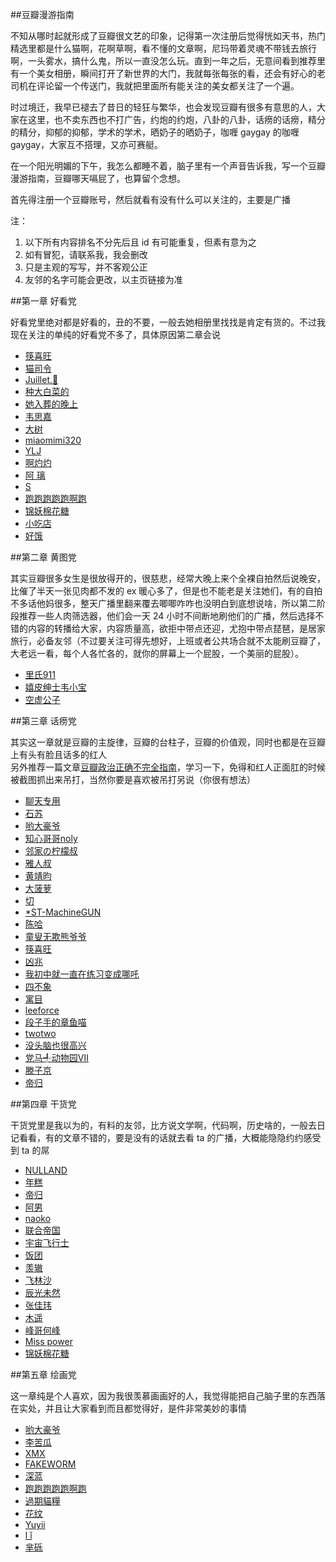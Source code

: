 ##豆瓣漫游指南

不知从哪时起就形成了豆瓣很文艺的印象，记得第一次注册后觉得恍如天书，热门精选里都是什么猫啊，花啊草啊，看不懂的文章啊，尼玛带着灵魂不带钱去旅行啊，一头雾水，搞什么鬼，所以一直没怎么玩。直到一年之后，无意间看到推荐里有一个美女相册，瞬间打开了新世界的大门，我就每张每张的看，还会有好心的老司机在评论留一个传送门，我就把里面所有能关注的美女都关注了一个遍。

时过境迁，我早已褪去了昔日的轻狂与繁华，也会发现豆瓣有很多有意思的人，大家在这里，也不卖东西也不打广告，约炮的约炮，八卦的八卦，话痨的话痨，精分的精分，抑郁的抑郁，学术的学术，晒奶子的晒奶子，咖喱 gaygay 的咖喱 gaygay，大家互不搭理，又亦可赛艇。

在一个阳光明媚的下午，我怎么都睡不着，脑子里有一个声音告诉我，写一个豆瓣漫游指南，豆瓣哪天嗝屁了，也算留个念想。

首先得注册一个豆瓣账号，然后就看有没有什么可以关注的，主要是广播

注：

1. 以下所有内容排名不分先后且 id 有可能重复，但素有意为之
2. 如有冒犯，请联系我，我会删改
3. 只是主观的写写，并不客观公正
4. 友邻的名字可能会更改，以主页链接为准

##第一章 好看党

好看党里绝对都是好看的，丑的不要，一般去她相册里找找是肯定有货的。不过我现在关注的单纯的好看党不多了，具体原因第二章会说

- [筷喜旺](https://www.douban.com/people/amoyi04/)
- [猫司令](https://www.douban.com/people/Queenie.Emika/)
- [Juillet.🌳](https://www.douban.com/people/vip_fiona/)
- [种大白菜的](https://www.douban.com/people/tsaochen/)
- [她入葬的晚上](https://www.douban.com/people/tiffanyscode/)
- [韦思嘉](https://www.douban.com/people/scarlettwei/)
- [大树](https://www.douban.com/people/fandashu/)
- [miaomimi320](https://www.douban.com/people/iloverock/)
- [YLJ](https://www.douban.com/people/irene_jun/)
- [啊灼灼](https://www.douban.com/people/62054075/)
- [阿 璃](https://www.douban.com/people/Swindler/)
- [S](https://www.douban.com/people/150918974/)
- [跑跑跑跑跑啊跑](https://www.douban.com/people/Raininginging/)
- [锦妖棉花糖](https://www.douban.com/people/vanessa07/)
- [小吃店](https://www.douban.com/people/ruye01/)
- [好饿](https://www.douban.com/people/catherinehman/)

##第二章 黄图党

其实豆瓣很多女生是很放得开的，很慈悲，经常大晚上来个全裸自拍然后说晚安，比催了半天一张见肉都不发的 ex 暖心多了，但是也不能老是关注她们，有的自拍不多话他妈很多，整天广播里翻来覆去唧唧咋咋也没明白到底想说啥，所以第二阶段推荐一些人肉筛选器，他们会一天 24 小时不间断地刷他们的广播，然后选择不错的内容的转播给大家，内容质量高，欲拒中带点还迎，尤抱中带点琵琶，是居家旅行，必备友邻（不过要关注可得先想好，上班或者公共场合就不太能刷豆瓣了，大老远一看，每个人各忙各的，就你的屏幕上一个屁股，一个美丽的屁股）。

- [里氏911](https://www.douban.com/people/68449721/)
- [嬉皮绅士韦小宝](https://www.douban.com/people/91886435/)
- [空虚公子](https://www.douban.com/people/70027321/)

##第三章 话痨党

其实这一章就是豆瓣的主旋律，豆瓣的台柱子，豆瓣的价值观，同时也都是在豆瓣上有头有脸且话多的红人</br>
另外推荐一篇文章[豆瓣政治正确不完全指南](https://www.douban.com/note/246007121/)，学习一下，免得和红人正面肛的时候被截图抓出来吊打，当然你要是喜欢被吊打另说（你很有想法）

- [聊天专用](https://www.douban.com/people/NuclearEngineer/)
- [石苏](https://www.douban.com/people/79049984/)
- [哟大豪爷](https://www.douban.com/people/51665133/)
- [知心哥哥noly](https://www.douban.com/people/sicker/)
- [邻家の柠檬叔](https://www.douban.com/people/lemonhall2016/)
- [雅人叔](https://www.douban.com/people/69521462/)
- [黄靖昀](https://www.douban.com/people/huangjingyun/)
- [大菠萝](https://www.douban.com/people/bai_amour/)
- [切](https://www.douban.com/people/71017473/)
- [*ST-MachineGUN](https://www.douban.com/people/MachineGun/)
- [陈哈](https://www.douban.com/people/weiwu/)
- [童叟无欺熊爷爷](https://www.douban.com/people/pandacry/)
- [筷喜旺](https://www.douban.com/people/amoyi04/)
- [凶兆](https://www.douban.com/people/28336099/)
- [我初中就一直在练习变成哪吒](https://www.douban.com/people/TVB/)
- [四不象](https://www.douban.com/people/tabris17/)
- [寓目](https://www.douban.com/people/46037668/)
- [leeforce](https://www.douban.com/people/leeforce/)
- [段子手的章鱼喵](https://www.douban.com/people/emptymalei/)
- [twotwo](https://www.douban.com/people/GuanRenWoYao/)
- [没头脑也很高兴](https://www.douban.com/people/aiwupian/)
- [党马╃动物园Ⅶ](https://www.douban.com/people/ChinaHot/)
- [滕子京](https://www.douban.com/people/fengs/)
- [帝归](https://www.douban.com/people/unionz/)

##第四章 干货党

干货党里是我以为的，有料的友邻，比方说文学啊，代码啊，历史啥的，一般去日记看看，有的文章不错的，要是没有的话就去看 ta 的广播，大概能隐隐约约感受到 ta 的屌

- [NULLAND](https://www.douban.com/people/nulland/)
- [年糕](https://www.douban.com/people/heatherheather/)
- [帝归](https://www.douban.com/people/unionz/)
- [阿男](https://www.douban.com/people/weinanli/)
- [naoko](https://www.douban.com/people/naokouc/)
- [联合帝国](https://www.douban.com/people/claymoreteresa/)
- [宇宙飞行士](https://www.douban.com/people/freecat1992/)
- [饭团](https://www.douban.com/people/fanzeyi/)
- [羡辙](https://www.douban.com/people/ovilia1024/)
- [飞林沙](https://www.douban.com/people/lovekym/)
- [辰光未然](https://www.douban.com/people/monday/)
- [张佳玮](https://www.douban.com/people/zhangjiawei/)
- [木遥](https://www.douban.com/people/farmostwood/)
- [峰哥何峰](https://www.douban.com/people/dianmingshijian/)
- [Miss power](https://www.douban.com/people/4553925/)
- [锦妖棉花糖](https://www.douban.com/people/vanessa07/)

##第五章 绘画党

这一章纯是个人喜欢，因为我很羡慕画画好的人，我觉得能把自己脑子里的东西落在实处，并且让大家看到而且都觉得好，是件非常美妙的事情

- [哟大豪爷](https://www.douban.com/people/51665133/)
- [李苦瓜](https://www.douban.com/people/44179125/)
- [XMX](https://www.douban.com/people/mushoom-god/)
- [FAKEWORM](https://www.douban.com/people/weakform/)
- [深蓝](https://www.douban.com/people/bluezjj/)
- [跑跑跑跑跑啊跑](https://www.douban.com/people/Raininginging/)
- [過期貓糧](https://www.douban.com/people/catfoodcan/)
- [花纹](https://www.douban.com/people/alien_/)
- [Yuyii](https://www.douban.com/people/YUYII/)
- [l ǐ](https://www.douban.com/people/lff121/)
- [芈砾](https://www.douban.com/people/43619507/)